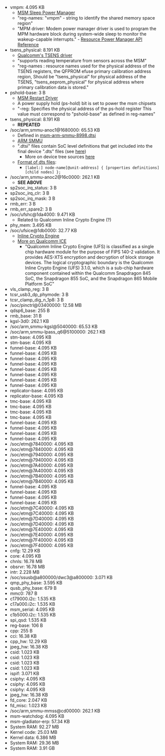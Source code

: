 - vmpm: 4.095 KB
  - [MSM Sleep Power Manager](https://android.googlesource.com/kernel/msm/+/android-msm-flo-3.4-kitkat-mr1/Documentation/devicetree/bindings/arm/msm/mpm.txt)
  - "reg-names: "vmpm" - string to identify the shared memory space region"
  - "MPM driver: Modem power manager driver is used to program the MPM hardware block
during system-wide sleep to monitor the wakeup-capable interrupts." - [Resource Power Manager API Reference](https://developer.qualcomm.com/qfile/35136/lm80-p0436-73_a_qualcomm_snapdragon_410e_processor_apq8016e_system_power_overview.pdf)
- tsens_physical: 8.191 KB
  - [Qualcomm's TSENS driver](https://android.googlesource.com/kernel/msm/+/android-msm-bullhead-3.10-marshmallow-dr/Documentation/devicetree/bindings/thermal/tsens.txt)
  - "supports reading temperature from sensors across the MSM"
  - "reg-names : resource names used for the physical address of the TSENS
	      registers, the QFPROM efuse primary calibration address region,
	      Should be "tsens_physical" for physical address of the TSENS,
	      "tsens_eeprom_physical" for physical address where primary
	      calibration data is stored."
- pshold-base: 3 B
  - [MSM Restart Driver](https://android.googlesource.com/kernel/msm/+/android-7.1.0_r0.2/Documentation/devicetree/bindings/power_supply/msm-poweroff.txt)
  - A power supply hold (ps-hold) bit is set to power the msm chipsets
  - "-reg: Specifies the physical address of the ps-hold register
      This value must correspond to "pshold-base" as defined in reg-names"
- tsens_physical: 8.191 KB
  - **REPEATED**
- /soc/arm,smmu-anoc1@1680000: 65.53 KB
  - Defined in [msm-arm-smmu-8998.dtsi](https://android.googlesource.com/kernel/msm/+/android-msm-wahoo-4.4-oreo-dr1/arch/arm/boot/dts/qcom/msm-arm-smmu-8998.dtsi)
  - [ARM SMMU](https://android.googlesource.com/kernel/msm/+/android-7.1.0_r0.2/Documentation/devicetree/bindings/iommu/arm,smmu.txt)
  - ".dtsi" files contain SoC level definitions that get included into the final device ".dts" files (see [here](https://bootlin.com/pub/conferences/2013/elce/petazzoni-device-tree-dummies/petazzoni-device-tree-dummies.pdf))
    - More on device tree sources [here](https://www.digi.com/resources/documentation/digidocs/90002287/reference/bsp/r_device_tree_files.htm)
  - [Format of dts files](https://devicetree-specification.readthedocs.io/en/latest/source-language.html):
    - `[label:] node-name[@unit-address] {
			[properties definitions]
			[child nodes]
		};`
- /soc/arm,smmu-anoc2@16c0000: 262.1 KB
  - **SEE ABOVE**
- sp2soc_irq_status: 3 B
- sp2soc_irq_clr: 3 B
- sp2soc_irq_mask: 3 B
- rmb_err: 3 B
- rmb_err_spare2: 3 B
- /soc/ufshc@1da4000: 9.471 KB
  - Related to Qualcomm Inline Crypto Engine (?)
- phy_mem: 3.495 KB
- /soc/ufsice@1db0000: 32.77 KB
  - [Inline Crypto Engine](https://android.googlesource.com/kernel/msm.git/+/android-msm-bullhead-3.10-n-preview-1/Documentation/devicetree/bindings/crypto/msm/ice.txt)
  - [More on Qualcomm ICE](https://csrc.nist.gov/CSRC/media/projects/cryptographic-module-validation-program/documents/security-policies/140sp3124.pdf)
    - "Qualcomm Inline Crypto Engine (UFS) is classified as a single chip hardware module for the
purpose of FIPS 140-2 validation. It provides AES-XTS encryption and decryption of block storage
devices. The logical cryptographic boundary is the Qualcomm Inline Crypto Engine (UFS) 3.1.0,
which is a sub-chip hardware component contained within the Qualcomm Snapdragon 845 SoC,
the Snapdragon 855 SoC, and the Snapdragon 865 Mobile Platform SoC"
- vls_clamp_reg: 3 B
- tcsr_usb3_dp_phymode: 3 B
- tcsr_clamp_dig_n_1p8: 3 B
- /soc/pinctrl@03400000: 12.58 MB
- qdsp6_base: 255 B
- rmb_base: 31 B
- kgsl-3d0: 262.1 KB
- /soc/arm,smmu-kgsl@5040000: 65.53 KB
- /soc/arm,smmu-lpass_q6@5100000: 262.1 KB
- stm-base: 4.095 KB
- stm-base: 4.095 KB
- funnel-base: 4.095 KB
- funnel-base: 4.095 KB
- funnel-base: 4.095 KB
- funnel-base: 4.095 KB
- funnel-base: 4.095 KB
- funnel-base: 4.095 KB
- funnel-base: 4.095 KB
- funnel-base: 4.095 KB
- replicator-base: 4.095 KB
- replicator-base: 4.095 KB
- tmc-base: 4.095 KB
- tmc-base: 4.095 KB
- tmc-base: 4.095 KB
- tmc-base: 4.095 KB
- funnel-base: 4.095 KB
- funnel-base: 4.095 KB
- funnel-base: 4.095 KB
- funnel-base: 4.095 KB
- /soc/etm@7840000: 4.095 KB
- /soc/etm@7840000: 4.095 KB
- /soc/etm@7940000: 4.095 KB
- /soc/etm@7940000: 4.095 KB
- /soc/etm@7A40000: 4.095 KB
- /soc/etm@7A40000: 4.095 KB
- /soc/etm@7B40000: 4.095 KB
- /soc/etm@7B40000: 4.095 KB
- funnel-base: 4.095 KB
- funnel-base: 4.095 KB
- funnel-base: 4.095 KB
- funnel-base: 4.095 KB
- /soc/etm@7C40000: 4.095 KB
- /soc/etm@7C40000: 4.095 KB
- /soc/etm@7D40000: 4.095 KB
- /soc/etm@7D40000: 4.095 KB
- /soc/etm@7E40000: 4.095 KB
- /soc/etm@7E40000: 4.095 KB
- /soc/etm@7F40000: 4.095 KB
- /soc/etm@7F40000: 4.095 KB
- cnfg: 12.29 KB
- core: 4.095 KB
- chnls: 16.78 MB
- obsrvr: 16.78 MB
- intr: 2.228 MB
- /soc/ssusb@a800000/dwc3@a800000: 3.071 KB
- qmp_phy_base: 3.595 KB
- qusb_phy_base: 679 B
- mmc0: 787 B
- c179000.i2c: 1.535 KB
- c17a000.i2c: 1.535 KB
- msm_serial: 4.095 KB
- c1b5000.i2c: 1.535 KB
- spi_qsd: 1.535 KB
- reg-base: 106 B
- cpp: 255 B
- cci: 16.38 KB
- cpp_hw: 12.29 KB
- jpeg_hw: 16.38 KB
- csid: 1.023 KB
- csid: 1.023 KB
- csid: 1.023 KB
- csid: 1.023 KB
- ispif: 3.071 KB
- csiphy: 4.095 KB
- csiphy: 4.095 KB
- csiphy: 4.095 KB
- jpeg_hw: 16.38 KB
- fd_core: 2.047 KB
- fd_misc: 1.023 KB
- /soc/arm,smmu-mmss@cd00000: 262.1 KB
- msm-watchdog: 4.095 KB
- msm-gladiator-erp: 57.34 KB
- System RAM: 92.27 MB
- Kernel code: 25.03 MB
- Kernel data: 6.386 MB
- System RAM: 29.36 MB
- System RAM: 3.91 GB


